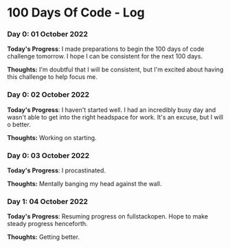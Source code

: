 # 100 Days Of Code - Log

### Day 0: 01 October 2022

**Today's Progress**: I made preparations to begin the 100 days of code challenge tomorrow. I hope I can be consistent for the next 100 days.

**Thoughts:** I'm doubtful that I will be consistent, but I'm excited about having this challenge to help focus me.

### Day 0: 02 October 2022

**Today's Progress**: I haven't started well. I had an incredibly busy day and wasn't able to get into the right headspace for work. It's an excuse, but I will o better.

**Thoughts:** Working on starting.

### Day 0: 03 October 2022

**Today's Progress**: I procastinated.

**Thoughts:** Mentally banging my head against the wall.

### Day 1: 04 October 2022

**Today's Progress**: Resuming progress on fullstackopen. Hope to make steady progress henceforth.

**Thoughts:** Getting better.
